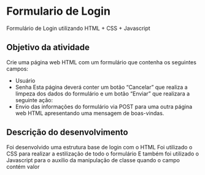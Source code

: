 # Formulario de Login
Formulário de Login utilizando HTML + CSS + Javascript


## Objetivo da atividade
Crie uma página web HTML com um formulário que contenha os seguintes campos: 
- Usuário
-	Senha 
Esta página deverá conter um botão “Cancelar” que realiza a limpeza dos dados do formulário e um botão “Enviar” que realizara a seguinte ação: 
-	Envio das informações do formulário via POST para uma outra página web HTML apresentando uma mensagem de boas-vindas.


## Descrição do desenvolvimento
Foi desenvolvido uma estrutura base de login com o HTML
Foi utilizado o CSS para realizar a estilização de todo o formulário
E também foi utilizado o Javascript para o auxilio da manipulação de classe quando o campo contém valor